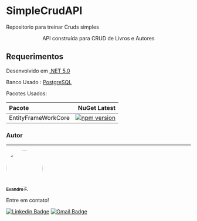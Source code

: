 # SimpleCrudAPI
Repositorio para treinar Cruds simples

<p align="center">API construída para CRUD de Livros e Autores</p>



<h2>Requerimentos</h2>

<p>Desenvolvido em <a href="https://dotnet.microsoft.com/download">.NET 5.0 </a>  </p>
<p>Banco Usado :  <a href="https://www.postgresql.org/download/">PostgreSQL</a></p>
Pacotes Usados:

| Pacote  | NuGet Latest |
| :---         |          ---: |
| EntityFrameWorkCore  | [![npm version](https://img.shields.io/nuget/v/Microsoft.EntityFrameworkCore)](https://www.nuget.org/packages/Microsoft.EntityFrameworkCore)|  | NpgSQLEntityFrameWorkCore  | [![npm version](/github/pipenv/locked/dependency-version/:user/:repo/:kind?/:NpgSQLEntityFrameWorkCore)](https://www.nuget.org/packages/Npgsql.EntityFrameworkCore.PostgreSQL/6.0.0-rc.1)| 





### Autor
---

<a href="https://github.com/evanzs">
 <img style="border-radius: 50%;" src="https://avatars.githubusercontent.com/u/24463238?s=96&v=4" width="100px;" alt=""/>
 <br />
 <sub><b>Evandro F. </b></sub></a>


Entre em contato!

 [![Linkedin Badge](https://img.shields.io/badge/-Evandro-blue?style=flat-square&logo=Linkedin&logoColor=white&link=https://www.linkedin.com/in/evandro-fernandin/)](https://www.linkedin.com/in/evandro-fernandin/) 
[![Gmail Badge](https://img.shields.io/badge/-evandrofidk@gmail.com-c14438?style=flat-square&logo=Gmail&logoColor=white&link=mailto:evandrofidk@gmail.com)](mailto:evandrofidk@gmail.com)

